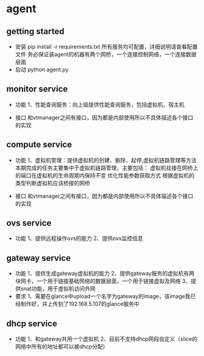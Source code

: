 agent
=====
getting started
---------------
- 安装
    pip install -r requirements.txt
    所有服务均可配置，详细说明请查看配置文件
    务必保证装agent的机器有两个网桥，一个连接控制网络，一个连接数据层面
- 启动
    python agent.py

monitor service
---------------
- 功能
  1、性能查询服务：向上级提供性能查询服务，包括虚拟机、宿主机

- 接口
  和vtmanager之间有接口，因为都是内部使用所以不具体描述各个接口的实现

compute service
---------------
- 功能
  1、虚拟机管理：提供虚拟机的创建、删除、起停,虚拟机链路管理等方法
  本期完成的任务主要集中于虚拟机链路管理，主要包括：
  虚拟机挂接在网桥上的端口在虚拟机的生命周期内保持不变
  优化性能参数获取方式
  根据虚拟机的类型判断虚拟机应该桥接的网桥

- 接口
  和vtmanager之间有接口，因为都是内部使用所以不具体描述各个接口的实现

ovs service
-----------
- 功能
  1、提供远程操作ovs的能力
  2、提供ovs监控信息

gateway service
---------------
- 功能
  1、提供生成gateway虚拟机的能力
  2、提供gateway服务的虚拟机有两块网卡，一个用于链接基础网络的数据层面，一个用于链接虚拟及网络
  3、提供snat功能，用于虚拟机访问外网
- 要求
  1、需要在glance中upload一个名字为gateway的image，该image我已经制作好，并上传到了192.168.5.107的glance服务中

dhcp service
-------------
- 功能
  1、和gateway共用一个虚拟机
  2、目前不支持dhcp网段自定义（slice的网络中所有的地址都可以被dhcp分配）
